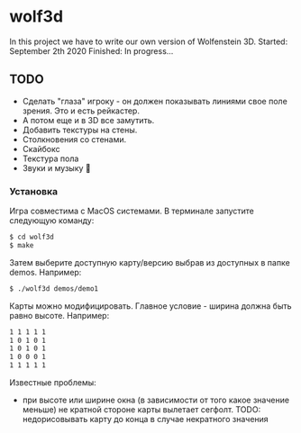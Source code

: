 # wolf3d

In this project we have to write our own version of Wolfenstein 3D.
Started:	September 2th 2020
Finished:	In progress...

## TODO

  - Сделать "глаза" игроку - он должен показывать линиями свое поле зрения. Это и есть рейкастер.
  - А потом еще и в 3D все замутить.
  - Добавить текстуры на стены.
  - Столкновения со стенами.
  - Скайбокс
  - Текстура пола
  - Звуки и музыку 🤔

### Установка

Игра совместима с MacOS системами.
В терминале запустите следующую команду:
```sh
$ cd wolf3d
$ make
```
Затем выберите доступную карту/версию выбрав из доступных в папке demos. Например:
```sh
$ ./wolf3d demos/demo1
```

Карты можно модифицировать. Главное условие - ширина должна быть равно высоте. Например:
```sh
1 1 1 1 1
1 0 1 0 1
1 0 1 0 1
1 0 0 0 1
1 1 1 1 1
```

Известные проблемы:
  - при высоте или ширине окна (в зависимости от того какое значение меньше) не кратной стороне карты вылетает сегфолт. TODO: недорисовывать карту до конца в случае некратного значения